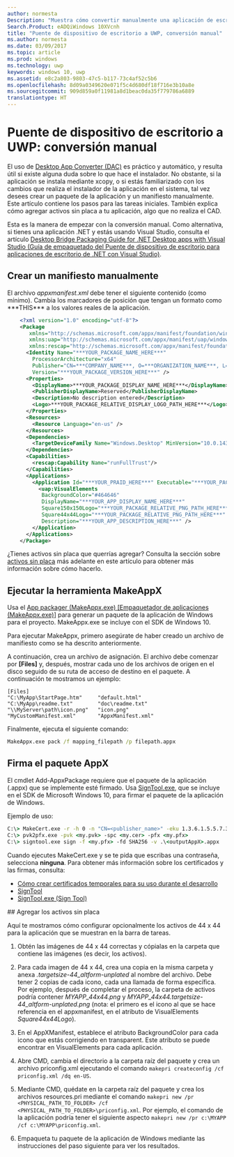 ```yaml
---
author: normesta
Description: "Muestra cómo convertir manualmente una aplicación de escritorio de Windows (por ejemplo, Win32, WPF y Windows Forms) en una aplicación para la Plataforma universal de Windows (UWP)."
Search.Product: eADQiWindows 10XVcnh
title: "Puente de dispositivo de escritorio a UWP, conversión manual"
ms.author: normesta
ms.date: 03/09/2017
ms.topic: article
ms.prod: windows
ms.technology: uwp
keywords: windows 10, uwp
ms.assetid: e8c2a803-9803-47c5-b117-73c4af52c5b6
ms.openlocfilehash: 8d09a0349620e071f5c4d680df18f716e3b10a8e
ms.sourcegitcommit: 909d859a0f11981a8d1beac0da35f779786a6889
translationtype: HT
---
```

# <a name="desktop-to-uwp-bridge-manual-conversion"></a>Puente de dispositivo de escritorio a UWP: conversión manual

El uso de [Desktop App Converter (DAC)](desktop-to-uwp-run-desktop-app-converter.md) es práctico y automático, y resulta útil si existe alguna duda sobre lo que hace el instalador. No obstante, si la aplicación se instala mediante xcopy, o si estás familiarizado con los cambios que realiza el instalador de la aplicación en el sistema, tal vez desees crear un paquete de la aplicación y un manifiesto manualmente. Este artículo contiene los pasos para las tareas iniciales. También explica cómo agregar activos sin placa a tu aplicación, algo que no realiza el CAD.

Esta es la manera de empezar con la conversión manual. Como alternativa, si tienes una aplicación .NET y estás usando Visual Studio, consulta el artículo [Desktop Bridge Packaging Guide for .NET Desktop apps with Visual Studio (Guía de empaquetado del Puente de dispositivo de escritorio para aplicaciones de escritorio de .NET con Visual Studio)](desktop-to-uwp-packaging-dot-net.md).  

## <a name="create-a-manifest-by-hand"></a>Crear un manifiesto manualmente

El archivo _appxmanifest.xml_ debe tener el siguiente contenido (como mínimo). Cambia los marcadores de posición que tengan un formato como \*\*\*THIS\*\*\* a los valores reales de la aplicación.

```XML
    <?xml version="1.0" encoding="utf-8"?>
    <Package
       xmlns="http://schemas.microsoft.com/appx/manifest/foundation/windows10"
       xmlns:uap="http://schemas.microsoft.com/appx/manifest/uap/windows10"
       xmlns:rescap="http://schemas.microsoft.com/appx/manifest/foundation/windows10/restrictedcapabilities">
      <Identity Name="***YOUR_PACKAGE_NAME_HERE***"
        ProcessorArchitecture="x64"
        Publisher="CN=***COMPANY_NAME***, O=***ORGANIZATION_NAME***, L=***CITY***, S=***STATE***, C=***COUNTRY***"
        Version="***YOUR_PACKAGE_VERSION_HERE***" />
      <Properties>
        <DisplayName>***YOUR_PACKAGE_DISPLAY_NAME_HERE***</DisplayName>
        <PublisherDisplayName>Reserved</PublisherDisplayName>
        <Description>No description entered</Description>
        <Logo>***YOUR_PACKAGE_RELATIVE_DISPLAY_LOGO_PATH_HERE***</Logo>
      </Properties>
      <Resources>
        <Resource Language="en-us" />
      </Resources>
      <Dependencies>
        <TargetDeviceFamily Name="Windows.Desktop" MinVersion="10.0.14316.0" MaxVersionTested="10.0.14316.0" />
      </Dependencies>
      <Capabilities>
        <rescap:Capability Name="runFullTrust"/>
      </Capabilities>
      <Applications>
        <Application Id="***YOUR_PRAID_HERE***" Executable="***YOUR_PACKAGE_RELATIVE_EXE_PATH_HERE***" EntryPoint="Windows.FullTrustApplication">
          <uap:VisualElements
           BackgroundColor="#464646"
           DisplayName="***YOUR_APP_DISPLAY_NAME_HERE***"
           Square150x150Logo="***YOUR_PACKAGE_RELATIVE_PNG_PATH_HERE***"
           Square44x44Logo="***YOUR_PACKAGE_RELATIVE_PNG_PATH_HERE***"
           Description="***YOUR_APP_DESCRIPTION_HERE***" />
        </Application>
      </Applications>
    </Package>
```

¿Tienes activos sin placa que querrías agregar? Consulta la sección sobre [activos sin placa](#unplated-assets) más adelante en este artículo para obtener más información sobre cómo hacerlo.

## <a name="run-the-makeappx-tool"></a>Ejecutar la herramienta MakeAppX

Usa el [App packager (MakeAppx.exe) [Empaquetador de aplicaciones (MakeAppx.exe)]](https://msdn.microsoft.com/library/windows/desktop/hh446767(v=vs.85).aspx) para generar un paquete de la aplicación de Windows para el proyecto. MakeAppx.exe se incluye con el SDK de Windows 10.

Para ejecutar MakeAppx, primero asegúrate de haber creado un archivo de manifiesto como se ha descrito anteriormente.

A continuación, crea un archivo de asignación. El archivo debe comenzar por **[Files]** y, después, mostrar cada uno de los archivos de origen en el disco seguido de su ruta de acceso de destino en el paquete. A continuación te mostramos un ejemplo:

```
[Files]
"C:\MyApp\StartPage.htm"     "default.html"
"C:\MyApp\readme.txt"        "doc\readme.txt"
"\\MyServer\path\icon.png"   "icon.png"
"MyCustomManifest.xml"       "AppxManifest.xml"
```

Finalmente, ejecuta el siguiente comando:

```cmd
MakeAppx.exe pack /f mapping_filepath /p filepath.appx
```

## <a name="sign-your-appx-package"></a>Firma el paquete AppX

El cmdlet Add-AppxPackage requiere que el paquete de la aplicación (.appx) que se implemente esté firmado. Usa [SignTool.exe](https://msdn.microsoft.com/library/windows/desktop/aa387764(v=vs.85).aspx), que se incluye en el SDK de Microsoft Windows 10, para firmar el paquete de la aplicación de Windows.

Ejemplo de uso:

```cmd
C:\> MakeCert.exe -r -h 0 -n "CN=<publisher_name>" -eku 1.3.6.1.5.5.7.3.3 -pe -sv <my.pvk> <my.cer>
C:\> pvk2pfx.exe -pvk <my.pvk> -spc <my.cer> -pfx <my.pfx>
C:\> signtool.exe sign -f <my.pfx> -fd SHA256 -v .\<outputAppX>.appx
```
Cuando ejecutes MakeCert.exe y se te pida que escribas una contraseña, selecciona **ninguna**. Para obtener más información sobre los certificados y las firmas, consulta:

- [Cómo crear certificados temporales para su uso durante el desarrollo](https://msdn.microsoft.com/library/ms733813.aspx)
- [SignTool](https://msdn.microsoft.com/library/windows/desktop/aa387764.aspx)
- [SignTool.exe (Sign Tool)](https://msdn.microsoft.com/library/8s9b9yaz.aspx)

<span id="unplated-assets" />
## <a name="add-unplated-assets"></a>Agregar los activos sin placa

Aquí te mostramos cómo configurar opcionalmente los activos de 44 x 44 para la aplicación que se muestran en la barra de tareas.

1. Obtén las imágenes de 44 x 44 correctas y cópialas en la carpeta que contiene las imágenes (es decir, los activos).

2. Para cada imagen de 44 x 44, crea una copia en la misma carpeta y anexa *.targetsize-44_altform-unplated* al nombre del archivo. Debe tener 2 copias de cada icono, cada una llamada de forma específica. Por ejemplo, después de completar el proceso, la carpeta de activos podría contener *MYAPP_44x44.png* y *MYAPP_44x44.targetsize-44_altform-unplated.png* (nota: el primero es el icono al que se hace referencia en el appxmanifest, en el atributo de VisualElements *Square44x44Logo*).

3.    En el AppXManifest, establece el atributo BackgroundColor para cada icono que estás corrigiendo en transparent. Este atributo se puede encontrar en VisualElements para cada aplicación.

4.    Abre CMD, cambia el directorio a la carpeta raíz del paquete y crea un archivo priconfig.xml ejecutando el comando ```makepri createconfig /cf priconfig.xml /dq en-US```.

5.    Mediante CMD, quédate en la carpeta raíz del paquete y crea los archivos resources.pri mediante el comando ```makepri new /pr <PHYSICAL_PATH_TO_FOLDER> /cf <PHYSICAL_PATH_TO_FOLDER>\priconfig.xml```. Por ejemplo, el comando de la aplicación podría tener el siguiente aspecto ```makepri new /pr c:\MYAPP /cf c:\MYAPP\priconfig.xml```.

6.    Empaqueta tu paquete de la aplicación de Windows mediante las instrucciones del paso siguiente para ver los resultados.
